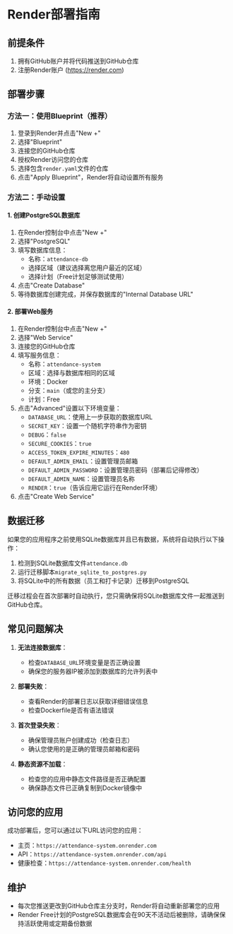 # Render部署指南

## 前提条件

1. 拥有GitHub账户并将代码推送到GitHub仓库
2. 注册Render账户 (https://render.com)

## 部署步骤

### 方法一：使用Blueprint（推荐）

1. 登录到Render并点击"New +"
2. 选择"Blueprint"
3. 连接您的GitHub仓库
4. 授权Render访问您的仓库
5. 选择包含`render.yaml`文件的仓库
6. 点击"Apply Blueprint"，Render将自动设置所有服务

### 方法二：手动设置

#### 1. 创建PostgreSQL数据库

1. 在Render控制台中点击"New +"
2. 选择"PostgreSQL"
3. 填写数据库信息：
   - 名称：`attendance-db`
   - 选择区域（建议选择离您用户最近的区域）
   - 选择计划（Free计划足够测试使用）
4. 点击"Create Database"
5. 等待数据库创建完成，并保存数据库的"Internal Database URL"

#### 2. 部署Web服务

1. 在Render控制台中点击"New +"
2. 选择"Web Service"
3. 连接您的GitHub仓库
4. 填写服务信息：
   - 名称：`attendance-system`
   - 区域：选择与数据库相同的区域
   - 环境：Docker
   - 分支：`main`（或您的主分支）
   - 计划：Free
5. 点击"Advanced"设置以下环境变量：
   - `DATABASE_URL`：使用上一步获取的数据库URL
   - `SECRET_KEY`：设置一个随机字符串作为密钥
   - `DEBUG`：`false`
   - `SECURE_COOKIES`：`true`
   - `ACCESS_TOKEN_EXPIRE_MINUTES`：`480`
   - `DEFAULT_ADMIN_EMAIL`：设置管理员邮箱
   - `DEFAULT_ADMIN_PASSWORD`：设置管理员密码（部署后记得修改）
   - `DEFAULT_ADMIN_NAME`：设置管理员名称
   - `RENDER`：`true`（告诉应用它运行在Render环境）
6. 点击"Create Web Service"

## 数据迁移

如果您的应用程序之前使用SQLite数据库并且已有数据，系统将自动执行以下操作：

1. 检测到SQLite数据库文件`attendance.db`
2. 运行迁移脚本`migrate_sqlite_to_postgres.py`
3. 将SQLite中的所有数据（员工和打卡记录）迁移到PostgreSQL

迁移过程会在首次部署时自动执行，您只需确保将SQLite数据库文件一起推送到GitHub仓库。

## 常见问题解决

1. **无法连接数据库**：
   - 检查`DATABASE_URL`环境变量是否正确设置
   - 确保您的服务器IP被添加到数据库的允许列表中

2. **部署失败**：
   - 查看Render的部署日志以获取详细错误信息
   - 检查Dockerfile是否有语法错误

3. **首次登录失败**：
   - 确保管理员账户创建成功（检查日志）
   - 确认您使用的是正确的管理员邮箱和密码

4. **静态资源不加载**：
   - 检查您的应用中静态文件路径是否正确配置
   - 确保静态文件已正确复制到Docker镜像中

## 访问您的应用

成功部署后，您可以通过以下URL访问您的应用：
- 主页：`https://attendance-system.onrender.com`
- API：`https://attendance-system.onrender.com/api`
- 健康检查：`https://attendance-system.onrender.com/health`

## 维护

- 每次您推送更改到GitHub仓库主分支时，Render将自动重新部署您的应用
- Render Free计划的PostgreSQL数据库会在90天不活动后被删除，请确保保持活跃使用或定期备份数据 